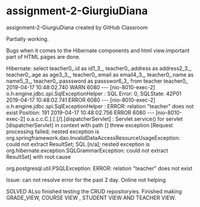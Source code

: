 # assignment-2-GiurgiuDiana
assignment-2-GiurgiuDiana created by GitHub Classroom


Partially working. 

Bugs when it comes to the Hibernate components and html view.important part of HTML pages are done. 

Hibernate: select teacher0_.id as id1_3_, teacher0_.address as address2_3_, teacher0_.age as age3_3_, teacher0_.email as email4_3_, teacher0_.name as name5_3_, teacher0_.passsword as passswor6_3_ from teacher teacher0_
2019-04-17 10:48:02.740  WARN 6080 --- [nio-8010-exec-2] o.h.engine.jdbc.spi.SqlExceptionHelper   : SQL Error: 0, SQLState: 42P01
2019-04-17 10:48:02.741 ERROR 6080 --- [nio-8010-exec-2] o.h.engine.jdbc.spi.SqlExceptionHelper   : ERROR: relation "teacher" does not exist
  Position: 191
2019-04-17 10:48:02.756 ERROR 6080 --- [nio-8010-exec-2] o.a.c.c.C.[.[.[/].[dispatcherServlet]    : Servlet.service() for servlet [dispatcherServlet] in context with path [] threw exception [Request processing failed; nested exception is org.springframework.dao.InvalidDataAccessResourceUsageException: could not extract ResultSet; SQL [n/a]; nested exception is org.hibernate.exception.SQLGrammarException: could not extract ResultSet] with root cause

org.postgresql.util.PSQLException: ERROR: relation "teacher" does not exist

Issue: can not resolve error for the past 2 day. Online not helping

SOLVED
ALso finished testing the CRUD repositoryies.
Finished making GRADE_VIEW, COURSE VIEW , STUDENT VIEW AND TEACHER VIEW.
